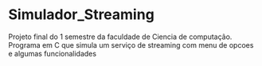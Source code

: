 # Simulador_Streaming

Projeto final do 1 semestre da faculdade de Ciencia de computação.
Programa em C que simula um serviço de streaming com menu de opcoes e algumas funcionalidades
